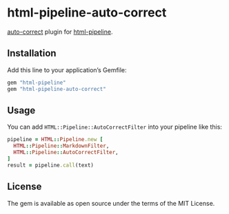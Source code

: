 # html-pipeline-auto-correct

[auto-correct](https://github.com/huacnlee/auto-correct) plugin for [html-pipeline](https://github.com/jch/html-pipeline).

## Installation

Add this line to your application’s Gemfile:

```rb
gem "html-pipeline"
gem "html-pipeline-auto-correct"
```

## Usage

You can add `HTML::Pipeline::AutoCorrectFilter` into your pipeline like this:

```rb
pipeline = HTML::Pipeline.new [
  HTML::Pipeline::MarkdownFilter,
  HTML::Pipeline::AutoCorrectFilter,
]
result = pipeline.call(text)
```

## License

The gem is available as open source under the terms of the MIT License.
